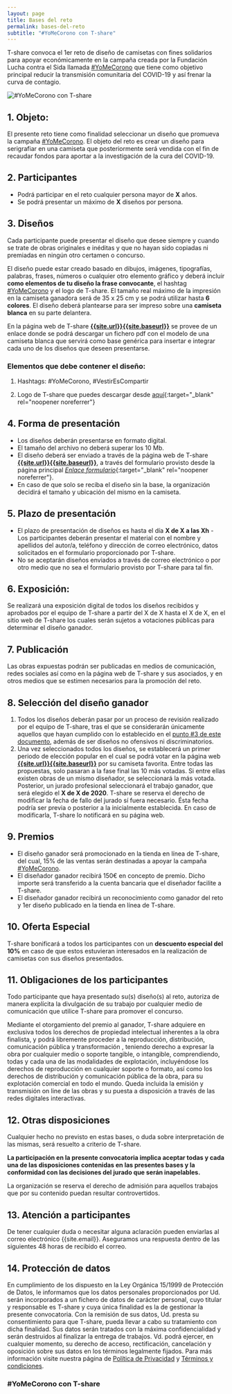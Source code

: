 ```yaml
---
layout: page
title: Bases del reto
permalink: bases-del-reto
subtitle: "#YoMeCorono con T-share"
---
```


<span class="tshare">T-share</span> convoca el 1er reto de diseño de camisetas con fines solidarios para apoyar económicamente en la campaña creada por la Fundación Lucha contra el Sida llamada [#YoMeCorono](https://www.yomecorono.com/) que tiene como objetivo principal reducir la transmisión comunitaria del COVID-19 y así frenar la curva de contagio.

![#YoMeCorono con T-share]({{site.baseurl}}assets/img/t-share-YoMeCorono.png)

## 1. Objeto:

El presente reto tiene como finalidad seleccionar un diseño que promueva la campaña [#YoMeCorono](www.yomecorono.com). El objeto del reto es crear un diseño para serigrafiar en una camiseta que posteriormente será vendida con el fin de recaudar fondos para aportar a la investigación de la cura del COVID-19.

## 2. Participantes

- Podrá participar en el reto cualquier persona mayor de **X** años.  
- Se podrá presentar un máximo de **X** diseños por persona.

## 3.  Diseños

Cada participante puede presentar el diseño que desee siempre y cuando se trate de obras originales e inéditas y que no hayan sido copiadas ni premiadas en ningún otro certamen o concurso.

El diseño puede estar creado basado en dibujos, imágenes, tipografías, palabras, frases, números o cualquier otro elemento gráfico y deberá incluir **como elementos de tu diseño la frase convocante**, el hashtag [#YoMeCorono](www.yomecorono.com) y el logo de <span class="tshare">T-share</span>. El tamaño real máximo de la impresión en la camiseta ganadora será de 35 x 25 cm y se podrá utilizar hasta **6**  **colores**. El diseño deberá plantearse para ser impreso sobre una  **camiseta blanca**  en su parte delantera.

En la página web de <span class="tshare">T-share</span> [**{{site.url}}{{site.baseurl}}**]({{site.url}}{{site.baseurl}}) se provee de un enlace donde se podrá descargar un fichero pdf con el modelo de una camiseta blanca que servirá como base genérica para insertar e integrar cada uno de los diseños que deseen presentarse.

### Elementos que debe contener el diseño:

1. Hashtags: #YoMeCorono, #VestirEsCompartir

2. Logo de <span class="tshare">T-share</span> que puedes descargar desde [aquí]({{site.recursos}}){:target="_blank" rel="noopener noreferrer"}

## 4. Forma de presentación

- Los diseños deberán presentarse en formato digital. 
- El tamaño del archivo no deberá superar los 10 Mb.
- El diseño deberá ser enviado a través de la página web de <span class="tshare">T-share</span> [**{{site.url}}{{site.baseurl}}**]({{site.url}}{{site.baseurl}}), a través del formulario provisto desde la página principal [*Enlace formulario*]({{site.formulario_inscripcion}}){:target="_blank" rel="noopener noreferrer"}. 
- En caso de que solo se reciba el diseño sin la base, la organización decidirá el tamaño y ubicación del mismo en la camiseta.

## 5. Plazo de presentación

- El plazo de presentación de diseños es hasta el día **X de X a las Xh** - Los participantes deberán presentar el material con el nombre y apellidos del autor/a, teléfono y dirección de correo electrónico, datos solicitados en el formulario proporcionado por <span class="tshare">T-share</span>. 
- No se aceptarán diseños enviados a través de correo electrónico o por otro medio que no sea el formulario provisto por <span class="tshare">T-share</span> para tal fin.

## 6. Exposición:

Se realizará una exposición digital de todos los diseños recibidos y aprobados por el equipo de <span class="tshare">T-share</span> a partir del X de X hasta el X de X, en el sitio web de <span class="tshare">T-share</span> los cuales serán sujetos a votaciones públicas para determinar el diseño ganador.

## 7. Publicación

Las obras expuestas podrán ser publicadas en medios de comunicación, redes sociales así como en la página web de <span class="tshare">T-share</span> y sus asociados, y en otros medios que se estimen necesarios para la promoción del reto.

## 8. Selección del diseño ganador

1. Todos los diseños deberán pasar por un proceso de revisión realizado por el equipo de <span class="tshare">T-share</span>, tras el que se considerarán únicamente aquellos que hayan cumplido con lo establecido en el [punto #3 de este documento](), además de ser diseños no ofensivos ni discriminatorios.
2. Una vez seleccionados todos los diseños, se establecerá un primer periodo de elección popular en el cual se podrá votar en la página web [**{{site.url}}{{site.baseurl}}**]({{site.url}}{{site.baseurl}}) por su camiseta favorita. Entre todas las propuestas, solo pasaran a la fase final las 10 más votadas. Si entre ellas existen obras de un mismo diseñador, se seleccionará la más votada. Posterior, un jurado profesional seleccionará el trabajo ganador, que será elegido el **X de X de 2020**. <span class="tshare">T-share</span> se reserva el derecho de modificar la fecha de fallo del jurado sí fuera necesario. Ésta fecha podría ser previa o posterior a la inicialmente establecida. En caso de modificarla, T-share lo notificará en su página web.

## 9. Premios
- El diseño ganador será promocionado en la tienda en línea de <span class="tshare">T-share</span>, del cual, 15% de las ventas serán destinadas a apoyar la campaña [#YoMeCorono](www.yomecorono.com).
- El diseñador ganador recibirá 150€ en concepto de premio. Dicho importe será transferido a la cuenta bancaria que el diseñador facilite a <span class="tshare">T-share</span>.
- El diseñador ganador recibirá un reconocimiento como ganador del reto y 1er diseño publicado en la tienda en línea de <span class="tshare">T-share</span>.

## 10. Oferta Especial

<span class="tshare">T-share</span> bonificará a todos los participantes con un **descuento especial del 10%** en caso de que estos estuvieran interesados en la realización de camisetas con sus diseños presentados.

## 11. Obligaciones de los participantes

Todo participante que haya presentado su(s) diseño(s) al reto, autoriza de manera explícita la divulgación de su trabajo por cualquier medio de comunicación que utilice <span class="tshare">T-share</span> para promover el concurso.

Mediante el otorgamiento del premio al ganador, <span class="tshare">T-share</span> adquiere en exclusiva todos los derechos de propiedad intelectual inherentes a la obra finalista, y podrá libremente proceder a la reproducción, distribución, comunicación pública y transformación , teniendo derecho a expresar la obra por cualquier medio o soporte tangible, o intangible, comprendiendo, todas y cada una de las modalidades de explotación, incluyéndose los derechos de reproducción en cualquier soporte o formato, así como los derechos de distribución y comunicación pública de la obra, para su explotación comercial en todo el mundo. Queda incluida la emisión y transmisión on line de las obras y su puesta a disposición a través de las redes digitales interactivas.

## 12. Otras disposiciones

Cualquier hecho no previsto en estas bases, o duda sobre interpretación de las mismas, será resuelto a criterio de <span class="tshare">T-share</span>.

**La participación en la presente convocatoria implica aceptar todas y cada una de las disposiciones contenidas en las presentes bases y la conformidad con las decisiones del jurado que serán inapelables.**

La organización se reserva el derecho de admisión para aquellos trabajos que por su contenido puedan resultar controvertidos.

## 13. Atención a participantes

De tener cualquier duda o necesitar alguna aclaración pueden enviarlas al correo electrónico {{site.email}}. Aseguramos una respuesta dentro de las siguientes 48 horas de recibido el correo.

## 14. Protección de datos

En cumplimiento de los dispuesto en la Ley Orgánica 15/1999 de Protección de Datos, le informamos que los datos personales proporcionados por Ud. serán incorporados a un fichero de datos de carácter personal, cuyo titular y responsable es <span class="tshare">T-share</span> y cuya única finalidad es la de gestionar la presente convocatoria. Con la remisión de sus datos, Ud. presta su consentimiento para que <span class="tshare">T-share</span>, pueda llevar a cabo su tratamiento con dicha finalidad. Sus datos serán tratados con la máxima confidencialidad y serán destruidos al finalizar la entrega de trabajos. Vd. podrá ejercer, en cualquier momento, su derecho de acceso, rectificación, cancelación y oposición sobre sus datos en los términos legalmente fijados.
Para más información visite nuestra página de [Política de Privacidad]({{site.baseurl}}politica) y [Términos y condiciones]({{site.baseurl}}terminos-condiciones).

### #YoMeCorono con T-share